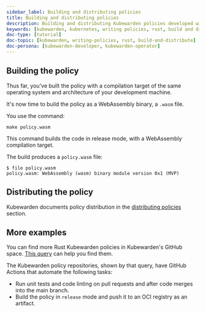 ```yaml
---
sidebar_label: Building and distributing policies
title: Building and distributing policies
description: Building and distributing Kubewarden policies developed with Rust.
keywords: [kubewarden, kubernetes, writing policies, rust, build and distribute]
doc-type: [tutorial]
doc-topic: [kubewarden, writing-policies, rust, build-and-distribute]
doc-persona: [kubewarden-developer, kubewarden-operator]
---
```


## Building the policy

Thus far, you've built the policy with a compilation target of the same operating system and architecture of your development machine.

It's now time to build the policy as a WebAssembly binary, a `.wasm` file.

You use the command:

```console
make policy.wasm
```

This command builds the code in release mode, with a WebAssembly compilation target.

The build produces a `policy.wasm` file:

```console
$ file policy.wasm
policy.wasm: WebAssembly (wasm) binary module version 0x1 (MVP)
```

## Distributing the policy

Kubewarden documents policy distribution in the
[distributing policies](../../../explanations/distributing-policies.md)
section.

## More examples

You can find more Rust Kubewarden policies in Kubewarden's GitHub space.
[This query](https://github.com/search?l=Rust&q=topic%3Apolicy-as-code+org%3Akubewarden&type=Repositories)
can help you find them.

The Kubewarden policy repositories, shown by that query, have GitHub Actions that automate the following tasks:

* Run unit tests and code linting on pull requests and after code merges into the main branch.
* Build the policy in `release` mode and push it to an OCI registry as an artifact.
